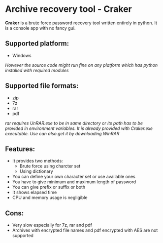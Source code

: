 # Archive recovery tool - Craker
**Craker** is a brute force password recovery tool written entirely in python. It is a console app with no fancy gui.

## Supported platform:
* Windows

*However the source code might run fine on any platform which has python installed with required modules*

## Supported file formats:
* zip
* 7z
* rar
* pdf

*rar requires UnRAR.exe to be in same directory or its path has to be provided in environment variables. It is already provided with Craker.exe executable. Use can also get it by downloading WinRAR*

## Features:
* It provides two methods:
  * Brute force using charcter set
  * Using dictionary
* You can define your own character set or use available ones
* You have to give minimum and maximum length of password
* You can give prefix or suffix or both
* It shows elapsed time
* CPU and memory usage is negligible

## Cons:
* Very slow especially for 7z, rar and pdf
* Archives with encrypted file names and pdf encrypted with AES are not supported
